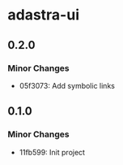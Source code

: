 # adastra-ui

## 0.2.0

### Minor Changes

- 05f3073: Add symbolic links

## 0.1.0

### Minor Changes

- 11fb599: Init project
